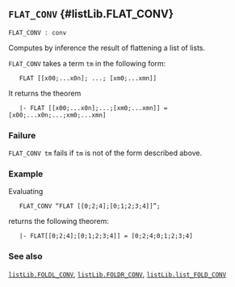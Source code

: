 ## `FLAT_CONV` {#listLib.FLAT_CONV}


```
FLAT_CONV : conv
```



Computes by inference the result of flattening a list of lists.


`FLAT_CONV` takes a term `tm` in the following form:
    
       FLAT [[x00;...x0n]; ...; [xm0;...xmn]]
    
It returns the theorem
    
       |- FLAT [[x00;...x0n];...;[xm0;...xmn]] = [x00;...x0n;...;xm0;...xmn]
    



### Failure

`FLAT_CONV tm` fails if `tm` is not of the form described above.

### Example

Evaluating
    
       FLAT_CONV “FLAT [[0;2;4];[0;1;2;3;4]]”;
    
returns the following theorem:
    
       |- FLAT[[0;2;4];[0;1;2;3;4]] = [0;2;4;0;1;2;3;4]
    

### See also

[`listLib.FOLDL_CONV`](#listLib.FOLDL_CONV), [`listLib.FOLDR_CONV`](#listLib.FOLDR_CONV), [`listLib.list_FOLD_CONV`](#listLib.list_FOLD_CONV)

